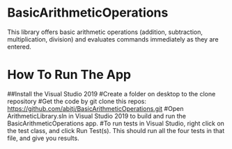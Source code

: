 # BasicArithmeticOperations

This library offers basic arithmetic operations (addition, subtraction, multiplication, division) and evaluates commands immediately as they are entered.


# How To Run The App

##Install the Visual Studio 2019
#Create a folder on desktop to the clone repository
#Get the code by git clone this repos: https://github.com/abitj/BasicArithmeticOperations.git 
#Open ArithmeticLibrary.sln in Visual Studio 2019 to build and run the BasicArithmeticOperations app.
#To run tests in Visual Studio, right click on the test class, and click Run Test(s). This should run all the four tests in that file, and give you results.
